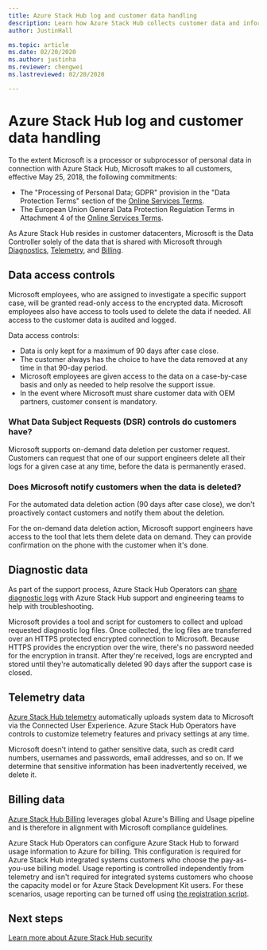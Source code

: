 ```yaml
---
title: Azure Stack Hub log and customer data handling 
description: Learn how Azure Stack Hub collects customer data and information. 
author: JustinHall

ms.topic: article
ms.date: 02/20/2020
ms.author: justinha
ms.reviewer: chengwei
ms.lastreviewed: 02/20/2020

---
```

# Azure Stack Hub log and customer data handling 

To the extent Microsoft is a processor or subprocessor of personal data in connection with Azure Stack Hub, Microsoft makes to all customers, effective May 25, 2018, the following commitments:

- The "Processing of Personal Data; GDPR" provision in the "Data Protection Terms" section of the [Online Services Terms](http://www.microsoftvolumelicensing.com/DocumentSearch.aspx?Mode=3&DocumentTypeId=31).
- The European Union General Data Protection Regulation Terms in Attachment 4 of the [Online Services Terms](http://www.microsoftvolumelicensing.com/DocumentSearch.aspx?Mode=3&DocumentTypeId=31).

As Azure Stack Hub resides in customer datacenters, Microsoft is the Data Controller solely of the data that is shared with Microsoft through [Diagnostics](azure-stack-configure-on-demand-diagnostic-log-collection-tzl.md), [Telemetry](azure-stack-telemetry.md), and [Billing](azure-stack-usage-reporting.md).  

## Data access controls 
Microsoft employees, who are assigned to investigate a specific support case, will be granted read-only access to the encrypted data. Microsoft employees also have access to tools used to delete the data if needed. All access to the customer data is audited and logged.  

Data access controls:
- Data is only kept for a maximum of 90 days after case close.
- The customer always has the choice to have the data removed at any time in that 90-day period.
- Microsoft employees are given access to the data on a case-by-case basis and only as needed to help resolve the support issue.
- In the event where Microsoft must share customer data with OEM partners, customer consent is mandatory.  

### What Data Subject Requests (DSR) controls do customers have?
Microsoft supports on-demand data deletion per customer request. Customers can request that one of our support engineers delete all their logs for a given case at any time, before the data is permanently erased.  

### Does Microsoft notify customers when the data is deleted?
For the automated data deletion action (90 days after case close), we don't proactively contact customers and notify them about the deletion.

For the on-demand data deletion action, Microsoft support engineers have access to the tool that lets them delete data on demand. They can provide confirmation on the phone with the customer when it's done.

## Diagnostic data
As part of the support process, Azure Stack Hub Operators can [share diagnostic logs](azure-stack-configure-on-demand-diagnostic-log-collection-tzl.md) with Azure Stack Hub support and engineering teams to help with troubleshooting.

Microsoft provides a tool and script for customers to collect and upload requested diagnostic log files. Once collected, the log files are transferred over an HTTPS protected encrypted connection to Microsoft. Because HTTPS provides the encryption over the wire, there's no password needed for the encryption in transit. After they're received, logs are encrypted and stored until they're automatically deleted 90 days after the support case is closed.

## Telemetry data
[Azure Stack Hub telemetry](azure-stack-telemetry.md) automatically uploads system data to Microsoft via the Connected User Experience. Azure Stack Hub Operators have controls to customize telemetry features and privacy settings at any time.

Microsoft doesn't intend to gather sensitive data, such as credit card numbers, usernames and passwords, email addresses, and so on. If we determine that sensitive information has been inadvertently received, we delete it.

## Billing data
[Azure Stack Hub Billing](azure-stack-usage-reporting.md) leverages global Azure's Billing and Usage pipeline and is therefore in alignment with Microsoft compliance guidelines.

Azure Stack Hub Operators can configure Azure Stack Hub to forward usage information to Azure for billing. This configuration is required for Azure Stack Hub integrated systems customers who choose the pay-as-you-use billing model. Usage reporting is controlled independently from telemetry and isn't required for integrated systems customers who choose the capacity model or for Azure Stack Development Kit users. For these scenarios, usage reporting can be turned off using [the registration script](azure-stack-usage-reporting.md).


## Next steps 
[Learn more about Azure Stack Hub security](azure-stack-security-foundations.md) 
